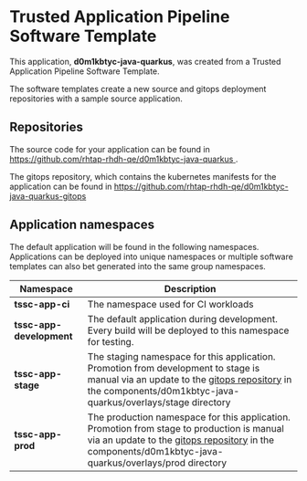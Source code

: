# Trusted Application Pipeline Software Template

This application, **d0m1kbtyc-java-quarkus**, was created from a Trusted Application Pipeline Software Template.

The software templates create a new source and gitops deployment repositories with a sample source application. 

## Repositories

The source code for your application can be found in [https://github.com/rhtap-rhdh-qe/d0m1kbtyc-java-quarkus ](https://github.com/rhtap-rhdh-qe/d0m1kbtyc-java-quarkus ).
 
The gitops repository, which contains the kubernetes manifests for the application can be found in 
[https://github.com/rhtap-rhdh-qe/d0m1kbtyc-java-quarkus-gitops ](https://github.com/rhtap-rhdh-qe/d0m1kbtyc-java-quarkus-gitops ) 

## Application namespaces 

The default application will be found in the following namespaces. Applications can be deployed into unique namespaces or multiple software templates can also bet generated into the same group namespaces.  

|  Namespace   |  Description   |  
| -------- | -------- |
| **tssc-app-ci** | The namespace used for CI workloads |
| **tssc-app-development** | The default application during development. Every build will be deployed to this namespace for testing. |
| **tssc-app-stage** | The staging namespace for this application. Promotion from development to stage is manual via an update to the [gitops repository](https://github.com/rhtap-rhdh-qe/d0m1kbtyc-java-quarkus-gitops ) in the components/d0m1kbtyc-java-quarkus/overlays/stage directory |
| **tssc-app-prod** | The production namespace for this application. Promotion from stage to production is manual via an update to the [gitops repository](https://github.com/rhtap-rhdh-qe/d0m1kbtyc-java-quarkus-gitops ) in the components/d0m1kbtyc-java-quarkus/overlays/prod directory |